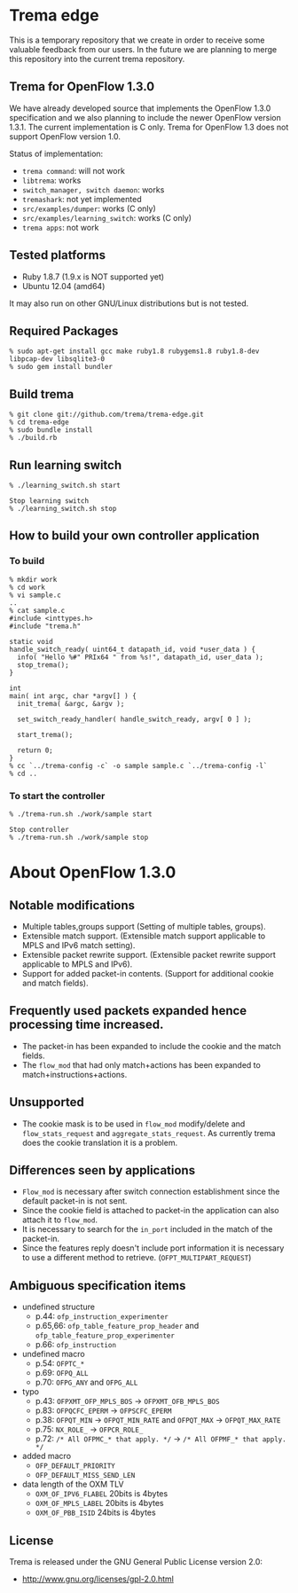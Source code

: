 # Trema edge

This is a temporary repository that we create in order to receive some
valuable feedback from our users. In the future we are planning to
merge this repository into the current trema repository.

## Trema for OpenFlow 1.3.0

We have already developed source that implements the OpenFlow 1.3.0
specification and we also planning to include the newer OpenFlow
version 1.3.1.
The current implementation is C only.
Trema for OpenFlow 1.3 does not support OpenFlow version 1.0.

Status of implementation:

* `trema command`: will not work
* `libtrema`: works
* `switch_manager, switch daemon`: works
* `tremashark`: not yet implemented
* `src/examples/dumper`: works (C only)
* `src/examples/learning_switch`: works (C only)
* `trema apps`: not work

## Tested platforms

* Ruby 1.8.7 (1.9.x is NOT supported yet)
* Ubuntu 12.04 (amd64)

It may also run on other GNU/Linux distributions but is not tested.

## Required Packages

    % sudo apt-get install gcc make ruby1.8 rubygems1.8 ruby1.8-dev libpcap-dev libsqlite3-0
    % sudo gem install bundler

## Build trema

    % git clone git://github.com/trema/trema-edge.git
    % cd trema-edge
    % sudo bundle install
    % ./build.rb

## Run learning switch

    % ./learning_switch.sh start

    Stop learning switch
    % ./learning_switch.sh stop

## How to build your own controller application

### To build

    % mkdir work
    % cd work
    % vi sample.c
    ..
    % cat sample.c
    #include <inttypes.h>
    #include "trema.h"
    
    static void
    handle_switch_ready( uint64_t datapath_id, void *user_data ) {
      info( "Hello %#" PRIx64 " from %s!", datapath_id, user_data );
      stop_trema();
    }
    
    int
    main( int argc, char *argv[] ) {
      init_trema( &argc, &argv );
    
      set_switch_ready_handler( handle_switch_ready, argv[ 0 ] );
    
      start_trema();
    
      return 0;
    }
    % cc `../trema-config -c` -o sample sample.c `../trema-config -l`
    % cd ..

### To start the controller

    % ./trema-run.sh ./work/sample start
    
    Stop controller
    % ./trema-run.sh ./work/sample stop

# About OpenFlow 1.3.0

## Notable modifications

+ Multiple tables,groups support (Setting of multiple tables, groups).
+ Extensible match support. (Extensible match support applicable to MPLS and IPv6 match setting).
+ Extensible packet rewrite support. (Extensible packet rewrite support applicable to MPLS and IPv6).
+ Support for added packet-in contents. (Support for additional cookie and match fields).

## Frequently used packets expanded hence processing time increased.

+ The packet-in has been expanded to include the cookie and the match fields.
+ The `flow_mod` that had only match+actions has been expanded to match+instructions+actions.

## Unsupported

+ The cookie mask is to be used in `flow_mod` modify/delete and `flow_stats_request` and
  `aggregate_stats_request`. As currently trema does the cookie translation it is a problem.

## Differences seen by applications

+ `Flow_mod` is necessary after switch connection establishment since the default packet-in is not sent.
+ Since the cookie field is attached to packet-in the application can also attach it to `flow_mod`.
+ It is necessary to search for the `in_port` included in the match of the packet-in.
+ Since the features reply doesn't include port information it is necessary to use a different method to retrieve. (`OFPT_MULTIPART_REQUEST`)

## Ambiguous specification items

- undefined structure  
    - p.44: `ofp_instruction_experimenter`  
    - p.65,66: `ofp_table_feature_prop_header` and `ofp_table_feature_prop_experimenter`  
    - p.66: `ofp_instruction`  
- undefined macro  
    - p.54: `OFPTC_*`  
    - p.69: `OFPQ_ALL`  
    - p.70: `OFPG_ANY` and `OFPG_ALL`  
- typo  
    - p.43: `OFPXMT_OFP_MPLS_BOS` -> `OFPXMT_OFB_MPLS_BOS`  
    - p.83: `OFPQCFC_EPERM` -> `OFPSCFC_EPERM`  
    - p.38: `OFPQT_MIN` -> `OFPQT_MIN_RATE` and `OFPQT_MAX` -> `OFPQT_MAX_RATE`  
    - p.75: `NX_ROLE_` -> `OFPCR_ROLE_`  
    - p.72: `/* All OFPMC_* that apply. */` -> `/* All OFPMF_* that apply. */`  
- added macro  
    - `OFP_DEFAULT_PRIORITY`  
    - `OFP_DEFAULT_MISS_SEND_LEN`  
- data length of the OXM TLV  
    - `OXM_OF_IPV6_FLABEL` 20bits is 4bytes  
    - `OXM_OF_MPLS_LABEL` 20bits is 4bytes  
    - `OXM_OF_PBB_ISID` 24bits is 4bytes  

License
-------

Trema is released under the GNU General Public License version 2.0:

* http://www.gnu.org/licenses/gpl-2.0.html
